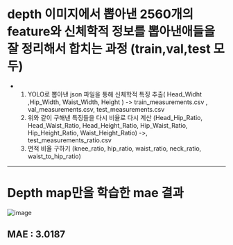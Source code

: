
# depth 이미지에서 뽑아낸 2560개의 feature와 신체학적 정보를 뽑아낸애들을 잘 정리해서 합치는 과정 (train,val,test 모두)

  - 1. YOLO로 뽑아낸 json 파일을 통해 신체학적 특징 추출( Head_Widht ,Hip_Width, Waist_Width, Height ) -> train_measurements.csv , val_measurements.csv, test_measurements.csv
    2. 위와 같이 구해낸 특징들을 다시 비율로 다시 계산 (Head_Hip_Ratio, Head_Waist_Ratio, Head_Height_Ratio, Hip_Waist_Ratio, Hip_Height_Ratio, Waist_Height_Ratio) ->, test_measurements_ratio.csv
    3. 면적 비율 구하기 (knee_ratio, hip_ratio, waist_ratio, neck_ratio, waist_to_hip_ratio) 


---
# Depth map만을 학습한 mae 결과 
![image](https://github.com/user-attachments/assets/7e9f886d-872b-440b-addf-813f0fa95063)

MAE : 3.0187
---

